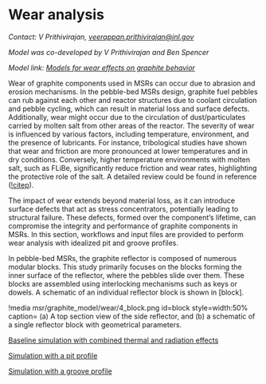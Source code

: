 # Wear analysis

*Contact: V Prithivirajan, <veerappan.prithivirajan@inl.gov>*

*Model was co-developed by V Prithivirajan and Ben Spencer*

*Model link: [Models for wear effects on graphite behavior](https://github.com/idaholab/virtual_test_bed/tree/main/msr/graphite_model/wear)*

Wear of graphite components used in MSRs can occur due to abrasion and erosion mechanisms. In
the pebble-bed MSRs design, graphite fuel pebbles can rub against each other and reactor structures due to
coolant circulation and pebble cycling, which can result in material loss and surface defects. Additionally,
wear might occur due to the circulation of dust/particulates carried by molten salt from other areas of the
reactor.
The severity of wear is influenced by various factors, including temperature, environment, and the presence
of lubricants. For instance, tribological studies have shown that wear and friction are more pronounced at
lower temperatures and in dry conditions. Conversely, higher temperature environments with molten salt,
such as FLiBe, significantly reduce friction and wear rates, highlighting the protective role of the salt. A
detailed review could be found in reference ([!citep](Prithivi2024)).

The impact of wear extends beyond material loss, as it can introduce surface defects that act as stress concentrators, potentially leading to structural failure. These defects, formed over the component’s lifetime, can compromise the integrity and performance of graphite components in MSRs. In this section, workflows and input files are provided to perform wear analysis with idealized pit and groove profiles.

In pebble-bed MSRs, the graphite reflector is composed of numerous modular blocks. This study primarily focuses on the blocks forming the inner surface of the reflector, where the pebbles slide over them. These blocks are assembled using interlocking mechanisms such as keys or dowels. A schematic of an individual reflector block is shown in [block].

!media msr/graphite_model/wear/4_block.png
      id=block
      style=width:50%
      caption= (a) A top section view of the side reflector, and (b) a schematic of a single reflector block with geometrical parameters.

[Baseline simulation with combined thermal and radiation effects](baseline.md)

[Simulation with a pit profile](pit_profile.md)

[Simulation with a groove profile](groove_profile.md)
